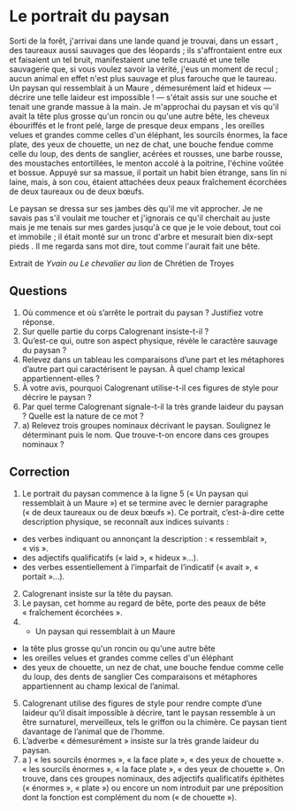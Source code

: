 # Le portrait du paysan

Sorti de la forêt, j'arrivai dans une lande quand je trouvai, dans un essart , des taureaux aussi sauvages que des léopards ; ils s'affrontaient entre eux et faisaient un tel bruit, manifestaient une telle cruauté et une telle sauvagerie que, si vous voulez savoir la vérité, j'eus un moment de recul ; aucun animal en effet n'est plus sauvage et plus farouche que le taureau. Un paysan qui ressemblait à un Maure , démesurément laid et hideux — décrire une telle laideur est impossible ! — s'était assis sur une souche et tenait une grande massue à la main. Je m'approchai du paysan et vis qu'il avait la tête plus grosse qu'un roncin  ou qu'une autre bête, les cheveux ébouriffés et le front pelé, large de presque deux empans , les oreilles velues et grandes comme celles d'un éléphant, les sourcils énormes, la face plate, des yeux de chouette, un nez de chat, une bouche fendue comme celle du loup, des dents de sanglier, acérées et rousses, une barbe rousse, des moustaches entortillées, le menton accolé à la poitrine, l'échine voûtée et bossue. Appuyé sur sa massue, il portait un habit bien étrange, sans lin ni laine, mais, à son cou, étaient attachées deux peaux fraîchement écorchées de deux taureaux ou de deux bœufs.

Le paysan se dressa sur ses jambes dès qu'il me vit approcher. Je ne savais pas s'il voulait me toucher et j'ignorais ce qu'il cherchait au juste mais je me tenais sur mes gardes jusqu'à ce que je le voie debout, tout coi  et immobile ; il était monté sur un tronc d'arbre et mesurait bien dix-sept pieds . Il me regarda sans mot dire, tout comme l'aurait fait une bête.

Extrait de *Yvain ou Le chevalier au lion* de Chrétien de Troyes

## Questions

1. Où commence et où s’arrête le portrait du paysan ? Justifiez votre réponse.
2. Sur quelle partie du corps Calogrenant insiste-t-il ?
3. Qu’est-ce qui, outre son aspect physique, révèle le caractère sauvage du paysan ?
4. Relevez dans un tableau les comparaisons d’une part et les métaphores d’autre part qui caractérisent le paysan. À quel champ lexical appartiennent-elles ?
5. À votre avis, pourquoi Calogrenant utilise-t-il ces figures de style pour décrire le paysan ?
6. Par quel terme Calogrenant signale-t-il la très grande laideur du paysan ? Quelle est la nature de ce mot ?
7. a) Relevez trois groupes nominaux décrivant le paysan.
Soulignez le déterminant puis le nom.
Que trouve-t-on encore dans ces groupes nominaux ?

## Correction

1. Le portrait du paysan commence à la ligne 5 (« Un paysan qui ressemblait à un Maure ») et se termine avec le dernier paragraphe (« de deux taureaux ou de deux bœufs »).
Ce portrait, c’est-à-dire cette description physique, se reconnaît aux indices suivants :
- des verbes indiquant ou annonçant la description : « ressemblait », « vis ».
- des adjectifs qualificatifs (« laid », « hideux »...).
- des verbes essentiellement à l’imparfait de l’indicatif (« avait », « portait »...).
2. Calogrenant insiste sur la tête du paysan.
3. Le paysan, cet homme au regard de bête, porte des peaux de bête « fraîchement écorchées ».
4. - Un paysan qui ressemblait à un Maure
- la tête plus grosse qu'un roncin ou qu'une autre bête
- les oreilles velues et grandes comme celles d'un éléphant
- des yeux de chouette, un nez de chat, une bouche fendue comme celle du loup, des dents de sanglier
Ces comparaisons et métaphores appartiennent au champ lexical de l’animal.
5. Calogrenant utilise des figures de style pour rendre compte d’une laideur qu’il disait impossible à décrire, tant le paysan ressemble à un être surnaturel, merveilleux, tels le griffon ou la chimère. Ce paysan tient davantage de l’animal que de l’homme.
6. L’adverbe « démesurément » insiste sur la très grande laideur du paysan.
7. a ) « les sourcils énormes », « la face plate », « des yeux de chouette ».
« les sourcils énormes », « la face plate », « des yeux de chouette ».
On trouve, dans ces groupes nominaux, des adjectifs qualificatifs épithètes (« énormes », « plate ») ou encore un nom introduit par une préposition dont la fonction est complément du nom (« de chouette »).